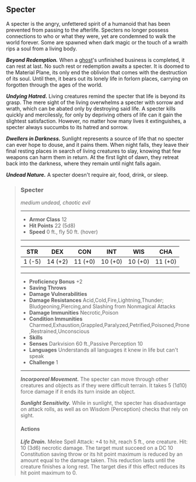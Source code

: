 ## Specter
A specter is the angry, unfettered spirit of a humanoid that has been prevented from passing to the afterlife. Specters no longer possess connections to who or what they were, yet are condemned to walk the world forever. Some are spawned when dark magic or the touch of a wraith rips a soul from a living body.

***Beyond Redemption.*** When a [ghost](Ghost.md)'s unfinished business is completed, it can rest at last. No such rest or redemption awaits a specter. It is doomed to the Material Plane, its only end the oblivion that comes with the destruction of its soul. Until then, it bears out its lonely life in forlorn places, carrying on forgotten through the ages of the world.

***Undying Hatred.*** Living creatures remind the specter that life is beyond its grasp. The mere sight of the living overwhelms a specter with sorrow and wrath, which can be abated only by destroying said life. A specter kills quickly and mercilessly, for only by depriving others of life can it gain the slightest satisfaction. However, no matter how many lives it extinguishes, a specter always succumbs to its hatred and sorrow.

***Dwellers in Darkness.*** Sunlight represents a source of life that no specter can ever hope to douse, and it pains them. When night falls, they leave their final resting places in search of living creatures to slay, knowing that few weapons can harm them in return. At the first light of dawn, they retreat back into the darkness, where they remain until night falls again.

***Undead Nature.*** A specter doesn't require air, food, drink, or sleep.

>### Specter
>*medium undead, chaotic evil*
>___
>- **Armor Class** 12
>- **Hit Points** 22 (5d8)
>- **Speed** 0 ft., fly 50 ft. (hover)
>___
>|**STR**|**DEX**|**CON**|**INT**|**WIS**|**CHA**|
>|:---:|:---:|:---:|:---:|:---:|:---:|
>|1 (-5)|14 (+2)|11 (+0)|10 (+0)|10 (+0)|11 (+0)|
>
>___
>- **Proficiency Bonus** +2
>- **Saving Throws** 
>- **Damage Vulnerabilities** 
>- **Damage Resistances** Acid,Cold,Fire,Lightning,Thunder; Bludgeoning,Piercing,and Slashing from Nonmagical Attacks
>- **Damage Immunities** Necrotic,Poison
>- **Condition Immunities** Charmed,Exhaustion,Grappled,Paralyzed,Petrified,Poisoned,Prone,Restrained,Unconscious
>- **Skills** 
>- **Senses** Darkvision 60 ft.,Passive Perception 10
>- **Languages** Understands all languages it knew in life but can't speak
>- **Challenge** 1
>___
>***Incorporeal Movement.*** The specter can move through other creatures and objects as if they were difficult terrain. It takes 5 (1d10) force damage if it ends its turn inside an object.
>
>***Sunlight Sensitivity.*** While in sunlight, the specter has disadvantage on attack rolls, as well as on Wisdom (Perception) checks that rely on sight.
>
>#### Actions
>***Life Drain.*** Melee Spell Attack: +4 to hit, reach 5 ft., one creature. Hit: 10 (3d6) necrotic damage. The target must succeed on a DC 10 Constitution saving throw or its hit point maximum is reduced by an amount equal to the damage taken. This reduction lasts until the creature finishes a long rest. The target dies if this effect reduces its hit point maximum to 0.
>
